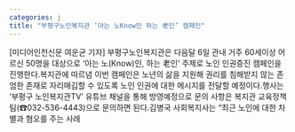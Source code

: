 ```yaml
---
categories: j
title: "부평구노인복지관 ‘아는 노Know인 하는 老인’ 캠페인"
---
```

[미디어인천신문 여운균 기자] 부평구노인복지관은 다음달 6일 관내 거주 60세이상 어르신 50명을 대상으로 ‘아는 노(Know)인, 하는 老인’ 주제로 노인 인권증진 캠페인을 진행한다.복지관에 따르념 이번 캠페인은 노년의 삶을 지원해 권리를 침해받지 않는 존엄한 존재로 자리매김할 수 있도록 노인 인권에 대한 메시지를 전달할 예정이다.행사는 ‘부평구 노인복지관TV’ 유튜브 채널을 통해 방영예정으로 문의 사항은 복지관 교육정책팀(☎032-536-4443)으로 문의하면 된다.김병국 사회복지사는 “최근 노인에 대한 차별과 혐오를 주는 사례